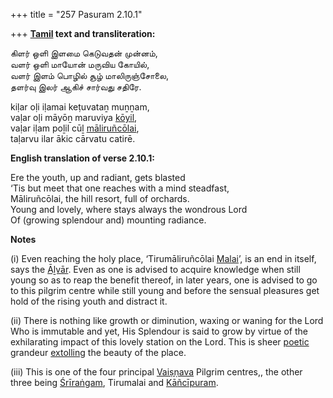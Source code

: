 +++
title = "257 Pasuram 2.10.1"

+++
**[Tamil](/definition/tamil#history "show Tamil definitions") text and transliteration:**

கிளர் ஒளி இளமை கெடுவதன் முன்னம்,  
வளர் ஒளி மாயோன் மருவிய கோயில்,  
வளர் இளம் பொழில் சூழ் மாலிருஞ்சோலை,  
தளர்வு இலர் ஆகிச் சார்வது சதிரே.

kiḷar oḷi iḷamai keṭuvataṉ muṉṉam,  
vaḷar oḷi māyōṉ maruviya [kōyil](/definition/koyil#history "show kōyil definitions"),  
vaḷar iḷam poḻil cūḻ [māliruñcōlai](/definition/maliruncolai#vaishnavism "show māliruñcōlai definitions"),  
taḷarvu ilar ākic cārvatu catirē.

**English translation of verse 2.10.1:**

Ere the youth, up and radiant, gets blasted  
‘Tis but meet that one reaches with a mind steadfast,  
Māliruñcōlai, the hill resort, full of orchards.  
Young and lovely, where stays always the wondrous Lord  
Of (growing splendour and) mounting radiance.

**Notes**

\(i\) Even reaching the holy place, ‘Tirumāliruñcōlai [Malai](/definition/malai#history "show Malai definitions")’, is an end in itself, says the [Āḻvār](/definition/aḻvar#vaishnavism "show Āḻvār definitions"). Even as one is advised to acquire knowledge when still young so as to reap the benefit thereof, in later years, one is advised to go to this pilgrim centre while still young and before the sensual pleasures get hold of the rising youth and distract it.

\(ii\) There is nothing like growth or diminution, waxing or waning for the Lord Who is immutable and yet, His Splendour is said to grow by virtue of the exhilarating impact of this lovely station on the Lord. This is sheer [poetic](/definition/poetry#history "show poetic definitions") grandeur [extolling](/definition/extolling#history "show extolling definitions") the beauty of the place.

\(iii\) This is one of the four principal [Vaiṣṇava](/definition/vaishnava#vaishnavism "show Vaiṣṇava definitions") Pilgrim centres,, the other three being [Śrīraṅgam](/definition/shrirangam#vaishnavism "show Śrīraṅgam definitions"), Tirumalai and [Kāñcīpuram](/definition/kancipura#vaishnavism "show Kāñcīpuram definitions").


